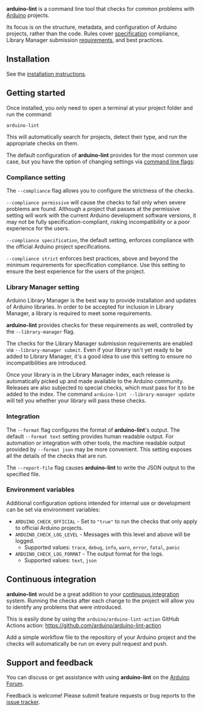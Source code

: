 **arduino-lint** is a command line tool that checks for common problems with [Arduino](https://www.arduino.cc/)
projects.

Its focus is on the structure, metadata, and configuration of Arduino projects, rather than the code. Rules cover
[specification](https://arduino.github.io/arduino-cli/latest/library-specification) compliance, Library Manager
submission [requirements](https://github.com/arduino/Arduino/wiki/Library-Manager-FAQ), and best practices.

## Installation

See the [installation instructions](installation.md).

## Getting started

Once installed, you only need to open a terminal at your project folder and run the command:

```
arduino-lint
```

This will automatically search for projects, detect their type, and run the appropriate checks on them.

The default configuration of **arduino-lint** provides for the most common use case, but you have the option of changing
settings via [command line flags](commands/arduino-lint.md):

### Compliance setting

The `--compliance` flag allows you to configure the strictness of the checks.

`--compliance permissive` will cause the checks to fail only when severe problems are found. Although a project that
passes at the permissive setting will work with the current Arduino development software versions, it may not be fully
specification-compliant, risking incompatibility or a poor experience for the users.

`--compliance specification`, the default setting, enforces compliance with the official Arduino project specifications.

`--compliance strict` enforces best practices, above and beyond the minimum requirements for specification compliance.
Use this setting to ensure the best experience for the users of the project.

### Library Manager setting

Arduino Library Manager is the best way to provide installation and updates of Arduino libraries. In order to be
accepted for inclusion in Library Manager, a library is required to meet some requirements.

**arduino-lint** provides checks for these requirements as well, controlled by the `--library-manager` flag.

The checks for the Library Manager submission requirements are enabled via `--library-manager submit`. Even if your
library isn't yet ready to be added to Library Manager, it's a good idea to use this setting to ensure no
incompatibilities are introduced.

Once your library is in the Library Manager index, each release is automatically picked up and made available to the
Arduino community. Releases are also subjected to special checks, which must pass for it to be added to the index. The
command `arduino-lint --library-manager update` will tell you whether your library will pass these checks.

### Integration

The `--format` flag configures the format of **arduino-lint**'s output. The default `--format text` setting provides
human readable output. For automation or integration with other tools, the machine readable output provided by
`--format json` may be more convenient. This setting exposes all the details of the checks that are run.

The `--report-file` flag causes **arduino-lint** to write the JSON output to the specified file.

### Environment variables

Additional configuration options intended for internal use or development can be set via environment variables:

- `ARDUINO_CHECK_OFFICIAL` - Set to `"true"` to run the checks that only apply to official Arduino projects.
- `ARDUINO_CHECK_LOG_LEVEL` - Messages with this level and above will be logged.
  - Supported values: `trace`, `debug`, `info`, `warn`, `error`, `fatal`, `panic`
- `ARDUINO_CHECK_LOG_FORMAT` - The output format for the logs.
  - Supported values: `text`, `json`

## Continuous integration

**arduino-lint** would be a great addition to your
[continuous integration](https://en.wikipedia.org/wiki/Continuous_integration) system. Running the checks after each
change to the project will allow you to identify any problems that were introduced.

This is easily done by using the `arduino/arduino-lint-action` GitHub Actions action:
https://github.com/arduino/arduino-lint-action

Add a simple workflow file to the repository of your Arduino project and the checks will automatically be run on every
pull request and push.

## Support and feedback

You can discuss or get assistance with using **arduino-lint** on the
[Arduino Forum](https://forum.arduino.cc/index.php?board=3.0).

Feedback is welcome! Please submit feature requests or bug reports to the
[issue tracker](CONTRIBUTING.md#issue-reports).
